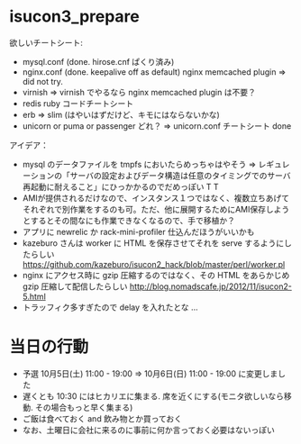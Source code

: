 isucon3_prepare
===============

欲しいチートシート:

- mysql.conf (done. hirose.cnf ぱくり済み)
- nginx.conf (done. keepalive off as default) nginx memcached plugin => did not try. 
- virnish => virnish でやるなら nginx memcached plugin は不要？
- redis ruby コードチートシート
- erb => slim (はやいはずだけど、キモにはならないかな)
- unicorn or puma or passenger どれ？ => unicorn.conf チートシート done

アイデア：

- mysql のデータファイルを tmpfs においたらめっちゃはやそう => レギュレーションの「サーバの設定およびデータ構造は任意のタイミングでのサーバ再起動に耐えること」にひっかかるのでだめっぽい T T
- AMIが提供されるだけなので、インスタンス１つではなく、複数立ちあげてそれぞれで別作業をするのも可。ただ、他に展開するためにAMI保存しようとするとその間なにも作業できなくなるので、手で移植か？
- アプリに newrelic か rack-mini-profiler 仕込んだほうがいいかも
- kazeburo さんは worker に HTML を保存させてそれを serve するようにしたらしい https://github.com/kazeburo/isucon2_hack/blob/master/perl/worker.pl
- nginx にアクセス時に gzip 圧縮するのではなく、その HTML をあらかじめ gzip 圧縮して配信したらしい http://blog.nomadscafe.jp/2012/11/isucon2-5.html
- トラッフィク多すぎたので delay を入れたとな ...

# 当日の行動

- 予選 10月5日(土) 11:00 - 19:00 => 10月6日(日) 11:00 - 19:00 に変更しました
- 遅くとも 10:30 にはヒカリエに集まる. 席を近くにする(モニタ欲しいなら移動. その場合もっと早く集まる)
- ご飯は食べておく and 飲み物とか買っておく
- なお、土曜日に会社に来るのに事前に何か言っておく必要はないっぽい

